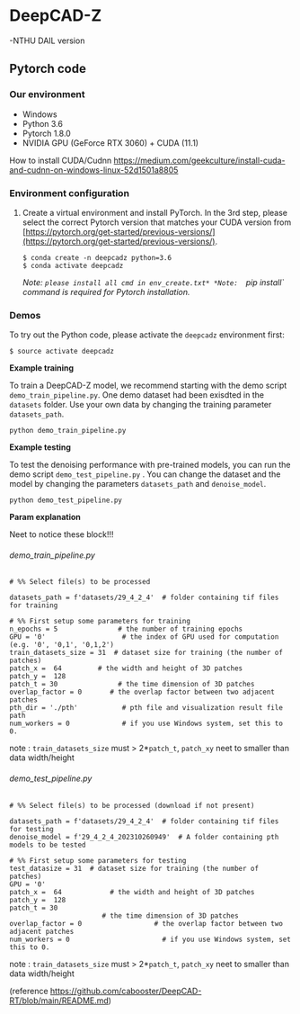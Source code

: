 # DeepCAD-Z 
-NTHU DAIL version

## Pytorch code

### Our environment 

* Windows 
* Python 3.6
* Pytorch 1.8.0
* NVIDIA GPU (GeForce RTX 3060) + CUDA (11.1)

How to install CUDA/Cudnn
https://medium.com/geekculture/install-cuda-and-cudnn-on-windows-linux-52d1501a8805

### Environment configuration

1. Create a virtual environment and install PyTorch. In the 3rd step, please select the correct Pytorch version that matches your CUDA version from [https://pytorch.org/get-started/previous-versions/](https://pytorch.org/get-started/previous-versions/). 

   ```
   $ conda create -n deepcadz python=3.6
   $ conda activate deepcadz
   ```
      *Note:  `please install all cmd in env_create.txt*
      *Note:  `pip install` command is required for Pytorch installation.*
  
### Demos

To try out the Python code, please activate the `deepcadz` environment first:

```
$ source activate deepcadz
```

**Example training**

To train a DeepCAD-Z model, we recommend starting with the demo script `demo_train_pipeline.py`. One demo dataset had been exisdted in the `datasets` folder. Use your own data by changing the training parameter `datasets_path`. 

```
python demo_train_pipeline.py
```

**Example testing**

To test the denoising performance with pre-trained models, you can run the demo script `demo_test_pipeline.py` .  You can change the dataset and the model by changing the parameters `datasets_path` and `denoise_model`.

```
python demo_test_pipeline.py
```

**Param explanation**

Neet to notice these block!!!

###### demo_train_pipeline.py

```python=18
# %% Select file(s) to be processed

datasets_path = f'datasets/29_4_2_4'  # folder containing tif files for training

# %% First setup some parameters for training
n_epochs = 5               # the number of training epochs
GPU = '0'                   # the index of GPU used for computation (e.g. '0', '0,1', '0,1,2')
train_datasets_size = 31  # dataset size for training (the number of patches)
patch_x =  64         # the width and height of 3D patches
patch_y =  128
patch_t = 30               # the time dimension of 3D patches
overlap_factor = 0       # the overlap factor between two adjacent patches
pth_dir = './pth'           # pth file and visualization result file path
num_workers = 0             # if you use Windows system, set this to 0.
```
note : `train_datasets_size` must > 2*`patch_t`, `patch_xy` neet to smaller than data width/height


###### demo_test_pipeline.py

```python=16
# %% Select file(s) to be processed (download if not present)

datasets_path = f'datasets/29_4_2_4'  # folder containing tif files for testing
denoise_model = f'29_4_2_4_202310260949'  # A folder containing pth models to be tested

# %% First setup some parameters for testing
test_datasize = 31  # dataset size for training (the number of patches)
GPU = '0'
patch_x =  64            # the width and height of 3D patches
patch_y =  128
patch_t = 30 
                       # the time dimension of 3D patches
overlap_factor = 0                  # the overlap factor between two adjacent patches
num_workers = 0                       # if you use Windows system, set this to 0.   
```
note : `train_datasets_size` must > 2*`patch_t`, `patch_xy` neet to smaller than data width/height


(reference https://github.com/cabooster/DeepCAD-RT/blob/main/README.md)

